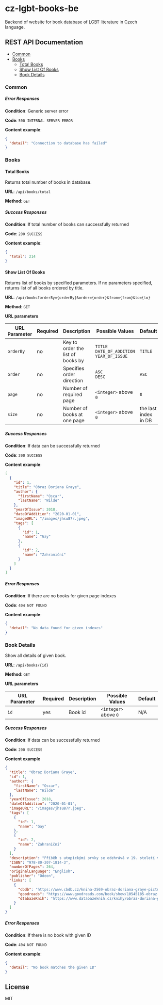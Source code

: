 # cz-lgbt-books-be

Backend of website for book database of LGBT literature in Czech language.

## REST API Documentation

- [Common](#common)
- [Books](#books)
    - [Total Books](#total-books)
    - [Show List Of Books](#show-list-of-books)
    - [Book Details](#book-details)

### Common

##### Error Responses
 
__Condition__: Generic server error

__Code__: `500 INTERNAL SERVER ERROR`

__Content example__: 

```json
{
  "detail": "Connection to database has failed"
}
```

### Books

#### Total Books

Returns total number of books in database.

__URL__: `/api/books/total`

__Method__: `GET`

##### Success Responses

__Condition__: If total number of books can successfully returned

__Code__: `200 SUCCESS`

__Content example__:

```json
{
  "total": 214
}
```

#### Show List Of Books

Returns list of books by specified parameters. If no parameters specified, returns list of all books ordered by title. 

__URL__: `/api/books?orderBy={orderBy}&order={order}&from={from}&to={to}`

__Method__: `GET`

__URL parameters__

| URL Parameter | Required | Description                       | Possible Values                                              | Default              |
|---------------|----------|-----------------------------------|--------------------------------------------------------------|----------------------|
| `orderBy`     | no       | Key to order the list of books by | `TITLE`<br>`DATE_OF_ADDITION`<br>`YEAR_OF_ISSUE`             | `TITLE`              |
| `order`       | no       | Specifies order direction         | `ASC`<br>`DESC`                                              | `ASC`                |
| `page`        | no       | Number of required page           | `<integer>` above `0`                                        | `0`                  |
| `size`        | no       | Number of books at one page       | `<integer>` above `0`                                        | the last index in DB |

##### Success Responses

__Condition__: If data can be successfully returned

__Code__: `200 SUCCESS`

__Content example__:

```json
[
  {
    "id": 1,
    "title": "Obraz Doriana Graye",
    "author": {
      "firstName": "Oscar",
      "lastName": "Wilde"
    },
    "yearOfIssue": 2018,
    "dateOfAddition": "2020-01-01",
    "imageURL": "/images/jhsu87r.jpeg",
    "tags": [
      {
        "id": 1,
        "name": "Gay"
      },
      {
        "id": 2,
        "name": "Zahraniční"
      }
    ]
  }
]
```

##### Error Responses

__Condition__: If there are no books for given page indexes

__Code__: `404 NOT FOUND`

__Content example__: 

```json
{
  "detail": "No data found for given indexes"
}
```

### Book Details

Show all details of given book.

__URL__: `/api/books/{id}
`

__Method__: `GET`

__URL parameters__

| URL Parameter | Required | Description | Possible Values       | Default |
|---------------|----------|-------------|-----------------------|---------|
| `id`          | yes      | Book id     | `<integer>` above `0` | N/A     |

##### Success Responses

__Condition__: If data can be successfully returned

__Code__: `200 SUCCESS`

__Content example__

```json
{
  "title": "Obraz Doriana Graye",
  "id": 1,
  "author": {
    "firstName": "Oscar",
    "lastName": "Wilde"
  },
  "yearOfIssue": 2018,
  "dateOfAddition": "2020-01-01",
  "imageURL": "/images/jhsu87r.jpeg",
  "tags": [
    {
      "id": 1,
      "name": "Gay"
    },
    {
      "id": 2,
      "name": "Zahraniční"
    }
  ],
  "description": "Příběh s utopickými prvky se odehrává v 19. století v Londýně.\r\nJediná rozsáhlejší próza Oscara Wilda předvádí na fantastickém příběhu aristokrata, jemuž kouzelná moc propůjčila věčnou krásu a mládí, rozpor mezi morálkou a estetickým prožitkem - zatímco Dorian Gray zůstává stále dvacetiletý, jeho dokonalá podoba na plátně stárne a ohyzdí se podle toho, kolik dívčích srdcí zlomil a kolik nadějných mladíků přivedl do zkázy.",
  "ISBN": "978-80-207-1814-3",
  "numberOfPages": 264,
  "originalLanguage": "English",
  "publisher": "Odeon",
  "links": [
    {
      "cbdb": "https://www.cbdb.cz/kniha-2569-obraz-doriana-graye-picture-of-dorian-gray",
      "goodreads": "https://www.goodreads.com/book/show/10545185-obraz-doriana-graye",
      "dtabazeKnih": "https://www.databazeknih.cz/knihy/obraz-doriana-graye-3182"
    }
  ]
}
```

##### Error Responses

__Condition__: If there is no book with given ID

__Code__: `404 NOT FOUND`

__Content example__: 

```json
{
  "detail": "No book matches the given ID"
}
```

## License
MIT